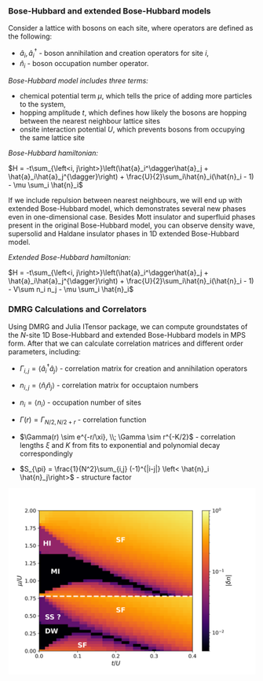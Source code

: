 ### Bose-Hubbard and extended Bose-Hubbard models

Consider a lattice with bosons on each site, where operators are defined as the following:
- $\hat{a}_i, \hat{a}^{\dagger}_i$ - boson annihilation and creation operators for site $i$,
- $\hat{n}_{i}$ - boson occupation number operator.

_Bose-Hubbard model includes three terms:_
- chemical potential term $\mu$, which tells the price of adding more particles to the system, 
- hopping amplitude $t$, which defines how likely the bosons are hopping between the nearest neighbour lattice sites
- onsite interaction potential $U$, which prevents bosons from occupying the same lattice site

_Bose-Hubbard hamiltonian:_

$H = -t\sum_{\left<i, j\right>}\left(\hat{a}_i^\dagger\hat{a}_j + \hat{a}_i\hat{a}_j^{\dagger}\right) + \frac{U}{2}\sum_i\hat{n}_i(\hat{n}_i - 1) - \mu \sum_i \hat{n}_i$


If we include repulsion between nearest neighbours, we will end up with extended Bose-Hubbard model, which demonstrates several new phases even in one-dimensional case. Besides Mott insulator and superfluid phases present in the original Bose-Hubbard model, you can observe density wave, supersolid and Haldane insulator phases in 1D extended Bose-Hubbard model. 

_Extended Bose-Hubbard hamiltonian:_

$H = -t\sum_{\left<i, j\right>}\left(\hat{a}_i^\dagger\hat{a}_j + \hat{a}_i\hat{a}_j^{\dagger}\right) + \frac{U}{2}\sum_i\hat{n}_i(\hat{n}_i - 1) - V\sum n_i n_j - \mu \sum_i \hat{n}_i$



### DMRG Calculations and Correlators

Using DMRG and Julia ITensor package, we can compute groundstates of the $N$-site 1D Bose-Hubbard and extended Bose-Hubbard models in MPS form. After that we can calculate correlation matrices and different order parameters, including: 

- $\Gamma_{i,j} = \left< \hat{a}_i^\dagger \hat{a}_j\right>$ - correlation matrix for creation and annihilation operators

- $n_{i,j} = \left< \hat{n}_i \hat{n}_j\right>$ - correlation matrix for occuptaion numbers

- $n_{i} = \left< n_i\right>$ - occupation number of sites

- $\Gamma(r) = \Gamma_{N/2, N/2+r}$ - correlation function 

- $\Gamma(r) \sim e^{-r/\xi}, \\; \Gamma \sim r^{-K/2}$ - correlation lengths $\xi$ and $K$ from fits to exponential and polynomial decay correspondingly

- $S_{\pi} = \frac{1}{N^2}\sum_{i,j} (-1)^{|i-j|} \left< \hat{n}_i \hat{n}_j\right>$ - structure factor

![Extended Bose-Hubbard model phase diagram](https://github.com/mgoloshchapov/Bose-Hubbard-phases/blob/main/results/PhaseDiagramEBHM_navg.png)


